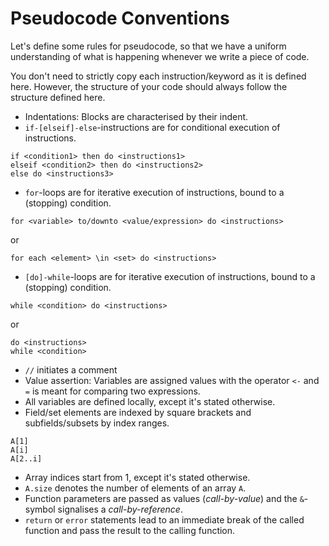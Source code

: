 # Pseudocode Conventions

Let's define some rules for pseudocode, so that we have a uniform understanding of what is happening whenever we write a piece of code.

You don't need to strictly copy each instruction/keyword as it is defined here.
However, the structure of your code should always follow the structure defined here.

- Indentations: Blocks are characterised by their indent.
- `if-[elseif]-else`-instructions are for conditional execution of instructions.
```
if <condition1> then do <instructions1>
elseif <condition2> then do <instructions2>
else do <instructions3>
```
- `for`-loops are for iterative execution of instructions, bound to a (stopping) condition.
```
for <variable> to/downto <value/expression> do <instructions>
```
or
```
for each <element> \in <set> do <instructions>
```
- `[do]-while`-loops are for iterative execution of instructions, bound to a (stopping) condition.
```
while <condition> do <instructions>
```
or
```
do <instructions>
while <condition>
```
- `//` initiates a comment
- Value assertion: Variables are assigned values with the operator `<-` and `=` is meant for comparing two expressions.
- All variables are defined locally, except it's stated otherwise.
- Field/set elements are indexed by square brackets and subfields/subsets by index ranges.
```
A[1]
A[i]
A[2..i]
```
- Array indices start from 1, except it's stated otherwise.
- `A.size` denotes the number of elements of an array `A`.
- Function parameters are passed as values (_call-by-value_) and the `&`-symbol signalises a _call-by-reference_.
- `return` or `error` statements lead to an immediate break of the called function and pass the result to the calling function.
